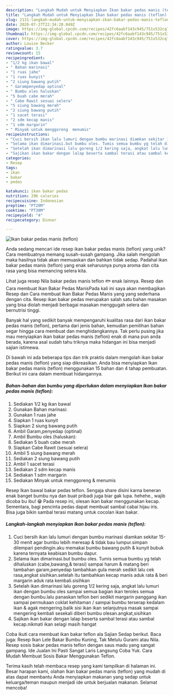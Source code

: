 ```yaml
---
description: "Langkah Mudah untuk Menyiapkan Ikan bakar pedas manis (teflon) yang Enak"
title: "Langkah Mudah untuk Menyiapkan Ikan bakar pedas manis (teflon) yang Enak"
slug: 2131-langkah-mudah-untuk-menyiapkan-ikan-bakar-pedas-manis-teflon-yang-enak
date: 2020-07-27T22:34:20.049Z
image: https://img-global.cpcdn.com/recipes/42fc6aabf143c945/751x532cq70/ikan-bakar-pedas-manis-teflon-foto-resep-utama.jpg
thumbnail: https://img-global.cpcdn.com/recipes/42fc6aabf143c945/751x532cq70/ikan-bakar-pedas-manis-teflon-foto-resep-utama.jpg
cover: https://img-global.cpcdn.com/recipes/42fc6aabf143c945/751x532cq70/ikan-bakar-pedas-manis-teflon-foto-resep-utama.jpg
author: Louise Becker
ratingvalue: 3.7
reviewcount: 15
recipeingredient:
- "1/2 kg ikan bawal"
- " Bahan marinasi"
- "1 ruas jahe"
- "1 ruas kunyit"
- "2 siung bawang putih"
- " Garampenyedap optinal"
- " Bumbu oles haluskan"
- "5 buah cabe merah"
- " Cabe Rawit sesuai selera"
- "5 siung bawang merah"
- "2 siung bawang putih"
- "1 sacet terasi"
- "2 sdm kecap manis"
- "1 sdm margarin"
- " Minyak untuk menggoreng  menumis"
recipeinstructions:
- "Cuci bersih ikan lalu lumuri dengan bumbu marinasi diamkan sekitar 15-30 menit agar bumbu lebih meresap &amp; tidak bau lumpur.simpan dilempari pendingin.aku memakai bumbu bawang putih &amp; kunyit bubuk karena ternyata keabisan bumbu dapur."
- "Selama ikan dimarinasi.but bumbu oles. Tumis semua bumbu yg telah dihaluskan (cabe,bawang,&amp; terasi) sampai harum &amp; matang beri tambahan garam,penyedap tambahkan gula merah sedikit lalu cek rasa,angkat sisihkan.setelah itu tambahkan kecap manis aduk rata &amp; beri margarin aduk rata kembali.sisihkan"
- "Setelah ikan dimarinasi lalu goreng 1/2 kering saja, angkat lalu lumuri ikan dengan bumbu oles sampai semua bagian ikan teroles semua dengan bumbu.lalu panaskan teflon beri sedikit margarin panggang ikan sampai permukaan coklat kehitaman / sampai bumbu terserap kedalam ikan &amp; agak mengering.balik sisi ikan ikan selanjutnya masak sampai mengering kembali sesekali diberi bumbu olesan.angkat,sisihkan"
- "Sajikan ikan bakar dengan lalap beserta sambal terasi atau sambal kecap.nikmati ikan selagi masih hangat"
categories:
- Resep
tags:
- ikan
- bakar
- pedas

katakunci: ikan bakar pedas 
nutrition: 296 calories
recipecuisine: Indonesian
preptime: "PT20M"
cooktime: "PT30M"
recipeyield: "4"
recipecategory: Dinner

---
```



![Ikan bakar pedas manis (teflon)](https://img-global.cpcdn.com/recipes/42fc6aabf143c945/751x532cq70/ikan-bakar-pedas-manis-teflon-foto-resep-utama.jpg)

Anda sedang mencari ide resep ikan bakar pedas manis (teflon) yang unik? Cara membuatnya memang susah-susah gampang. Jika salah mengolah maka hasilnya tidak akan memuaskan dan bahkan tidak sedap. Padahal ikan bakar pedas manis (teflon) yang enak seharusnya punya aroma dan cita rasa yang bisa memancing selera kita.

Lihat juga resep Nila bakar pedas manis teflon 🐟 enak lainnya. Resep dan Cara membuat Ikan Bakar Pedas ManisPada kali ini saya akan membagikan Resep dan Cara membuat Ikan Bakar Pedas Manis yang yang sederhana dengan cita. Resep ikan bakar pedas merupakan salah satu bahan masakan yang bisa diolah menjadi berbagai masakan menggugah selera dan bernutrisi tinggi.

Banyak hal yang sedikit banyak mempengaruhi kualitas rasa dari ikan bakar pedas manis (teflon), pertama dari jenis bahan, kemudian pemilihan bahan segar hingga cara membuat dan menghidangkannya. Tak perlu pusing jika mau menyiapkan ikan bakar pedas manis (teflon) enak di mana pun anda berada, karena asal sudah tahu triknya maka hidangan ini bisa menjadi sajian istimewa.


Di bawah ini ada beberapa tips dan trik praktis dalam mengolah ikan bakar pedas manis (teflon) yang siap dikreasikan. Anda bisa menyiapkan Ikan bakar pedas manis (teflon) menggunakan 15 bahan dan 4 tahap pembuatan. Berikut ini cara dalam membuat hidangannya.

<!--inarticleads1-->

##### Bahan-bahan dan bumbu yang diperlukan dalam menyiapkan Ikan bakar pedas manis (teflon):

1. Sediakan 1/2 kg ikan bawal
1. Gunakan  Bahan marinasi:
1. Gunakan 1 ruas jahe
1. Siapkan 1 ruas kunyit
1. Siapkan 2 siung bawang putih
1. Ambil  Garam,penyedap (optinal)
1. Ambil  Bumbu oles (haluskan):
1. Sediakan 5 buah cabe merah
1. Siapkan  Cabe Rawit (sesuai selera)
1. Ambil 5 siung bawang merah
1. Sediakan 2 siung bawang putih
1. Ambil 1 sacet terasi
1. Sediakan 2 sdm kecap manis
1. Sediakan 1 sdm margarin
1. Sediakan  Minyak untuk menggoreng &amp; menumis


Resep Ikan bawal bakar pedas teflon. Sengaja share disini karna beneran enak banget bumbu nya dan buat pribadi juga biar gak lupa. hehehe., wajib dicoba bu ibu! 😁 Pada resep ini, olesan ikan bakar menggunakan kecap. Sementara, bagi pencinta pedas dapat membuat sambal cabai hijau iris. Bisa juga bikin sambal terasi matang untuk cocolan ikan bakar. 

<!--inarticleads2-->

##### Langkah-langkah menyiapkan Ikan bakar pedas manis (teflon):

1. Cuci bersih ikan lalu lumuri dengan bumbu marinasi diamkan sekitar 15-30 menit agar bumbu lebih meresap &amp; tidak bau lumpur.simpan dilempari pendingin.aku memakai bumbu bawang putih &amp; kunyit bubuk karena ternyata keabisan bumbu dapur.
1. Selama ikan dimarinasi.but bumbu oles. Tumis semua bumbu yg telah dihaluskan (cabe,bawang,&amp; terasi) sampai harum &amp; matang beri tambahan garam,penyedap tambahkan gula merah sedikit lalu cek rasa,angkat sisihkan.setelah itu tambahkan kecap manis aduk rata &amp; beri margarin aduk rata kembali.sisihkan
1. Setelah ikan dimarinasi lalu goreng 1/2 kering saja, angkat lalu lumuri ikan dengan bumbu oles sampai semua bagian ikan teroles semua dengan bumbu.lalu panaskan teflon beri sedikit margarin panggang ikan sampai permukaan coklat kehitaman / sampai bumbu terserap kedalam ikan &amp; agak mengering.balik sisi ikan ikan selanjutnya masak sampai mengering kembali sesekali diberi bumbu olesan.angkat,sisihkan
1. Sajikan ikan bakar dengan lalap beserta sambal terasi atau sambal kecap.nikmati ikan selagi masih hangat


Coba ikuti cara membuat ikan bakar teflon ala Sajian Sedap berikut. Baca juga: Resep Ikan Lele Bakar Bumbu Kuning, Tak Melulu Gurami atau Nila. Resep sosis bakar pedas manis teflon dengan saus madu yang sangat gampang. Ide Jualan Ini Pasti Sangat Laris Langsung Coba Yuk. Cara Mudah Membuat Sosis Bakar Menggunakan Teflon. 

Terima kasih telah membaca resep yang kami tampilkan di halaman ini. Besar harapan kami, olahan Ikan bakar pedas manis (teflon) yang mudah di atas dapat membantu Anda menyiapkan makanan yang sedap untuk keluarga/teman maupun menjadi ide untuk berjualan makanan. Selamat mencoba!
